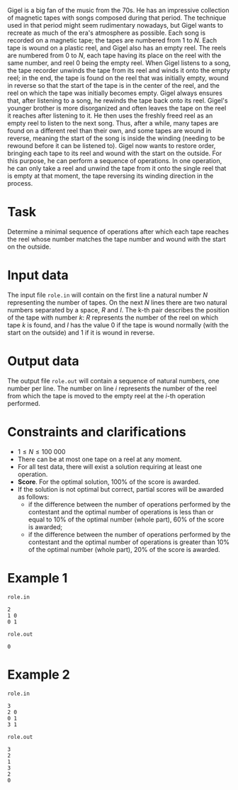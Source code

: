 Gigel is a big fan of the music from the 70s. He has an impressive collection of magnetic tapes with songs composed during that period. The technique used in that period might seem rudimentary nowadays, but Gigel wants to recreate as much of the era's atmosphere as possible. 
Each song is recorded on a magnetic tape; the tapes are numbered from $1$ to $N$. Each tape is wound on a plastic reel, and Gigel also has an empty reel. The reels are numbered from $0$ to $N$, each tape having its place on the reel with the same number, and reel $0$ being the empty reel. 
When Gigel listens to a song, the tape recorder unwinds the tape from its reel and winds it onto the empty reel; in the end, the tape is found on the reel that was initially empty, wound in reverse so that the start of the tape is in the center of the reel, and the reel on which the tape was initially becomes empty. Gigel always ensures that, after listening to a song, he rewinds the tape back onto its reel. Gigel's younger brother is more disorganized and often leaves the tape on the reel it reaches after listening to it. He then uses the freshly freed reel as an empty reel to listen to the next song. Thus, after a while, many tapes are found on a different reel than their own, and some tapes are wound in reverse, meaning the start of the song is inside the winding (needing to be rewound before it can be listened to). 
Gigel now wants to restore order, bringing each tape to its reel and wound with the start on the outside. For this purpose, he can perform a sequence of operations. In one operation, he can only take a reel and unwind the tape from it onto the single reel that is empty at that moment, the tape reversing its winding direction in the process.

# Task

Determine a minimal sequence of operations after which each tape reaches the reel whose number matches the tape number and wound with the start on the outside.

# Input data

The input file `role.in` will contain on the first line a natural number $N$ representing the number of tapes. On the next $N$ lines there are two natural numbers separated by a space, $R$ and $I$. The k-th pair describes the position of the tape with number $k$: $R$ represents the number of the reel on which tape $k$ is found, and $I$ has the value $0$ if the tape is wound normally (with the start on the outside) and $1$ if it is wound in reverse.

# Output data

The output file `role.out` will contain a sequence of natural numbers, one number per line. The number on line $i$ represents the number of the reel from which the tape is moved to the empty reel at the $i$-th operation performed.

# Constraints and clarifications

* $1 \leq N \leq 100\ 000$
* There can be at most one tape on a reel at any moment.
* For all test data, there will exist a solution requiring at least one operation.
* **Score**. For the optimal solution, $100\%$ of the score is awarded.
* If the solution is not optimal but correct, partial scores will be awarded as follows:
    * if the difference between the number of operations performed by the contestant and the optimal number of operations is less than or equal to $10\%$ of the optimal number (whole part), $60\%$ of the score is awarded;
    * if the difference between the number of operations performed by the contestant and the optimal number of operations is greater than $10\%$ of the optimal number (whole part), $20\%$ of the score is awarded.

# Example 1

`role.in`
```
2
1 0
0 1
```

`role.out`
```
0
```

# Example 2

`role.in`
```
3
2 0
0 1
3 1
```

`role.out`
```
3
2
1
3
2
0
```
